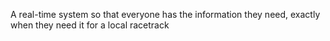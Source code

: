 A real-time system so that everyone has the information they need, exactly when they need it for a local racetrack 
